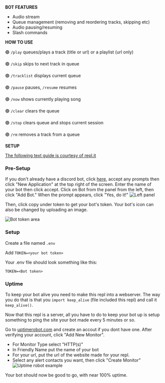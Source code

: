 **BOT FEATURES**
- Audio stream
- Queue management (removing and reordering tracks, skipping etc)
- Audio pausing/resuming
- Slash commands 

**HOW TO USE**

🟣 `/play` queues/plays a track (title or url) or a playlist (url only)

🟣 `/skip`  skips to next track in queue

🟣 `/tracklist` displays current queue

🟣 `/pause` pauses, `/resume` resumes 

🟣 `/now` shows currently playing song

🟣 `/clear` clears the queue

🟣 `/stop` clears queue and stops current session

🟣 `/rm` removes a track from a queue

**SETUP**

[The following text guide is courtesy of repl.it](https://replit.com/@replit/Discordpy-Music-Bot)

### Pre-Setup

If you don't already have a discord bot, click [here](https://discordapp.com/developers/), accept any prompts then click "New Application" at the top right of the screen.  Enter the name of your bot then click accept.  Click on Bot from the panel from the left, then click "Add Bot."  When the prompt appears, click "Yes, do it!" 
![Left panel](https://i.imgur.com/hECJYWK.png)

Then, click copy under token to get your bot's token. Your bot's icon can also be changed by uploading an image.

![Bot token area](https://i.imgur.com/da0ktMC.png)

### Setup

Create a file named `.env`

Add `TOKEN=<your bot token>`

Your .env file should look something like this:

```
TOKEN=<Bot token>
```

### Uptime

To keep your bot alive you need to make this repl into a webserver. The way you do that is that you `import keep_alive` (file included this repl) and call it `keep_alive()`.

Now that this repl is a server, all you have to do to keep your bot up is setup something to ping the site your bot made every 5 minutes or so.

Go to [uptimerobot.com](https://uptimerobot.com/) and create an accout if you dont have one.  After verifying your account, click "Add New Monitor".

+ For Monitor Type select "HTTP(s)"
+ In Friendly Name put the name of your bot
+ For your url, put the url of the website made for your repl.
+ Select any alert contacts you want, then click "Create Monitor" 
![Uptime robot example](https://i.imgur.com/Qd9LXEy.png)

Your bot should now be good to go, with near 100% uptime.

